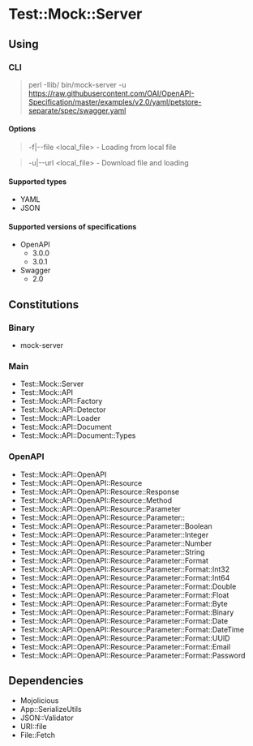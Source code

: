 # Test::Mock::Server

## Using

### CLI

> perl -Ilib/ bin/mock-server -u https://raw.githubusercontent.com/OAI/OpenAPI-Specification/master/examples/v2.0/yaml/petstore-separate/spec/swagger.yaml

#### Options

> -f|--file <local_file> - Loading from local file

> -u|--url <local_file> - Download file and loading

#### Supported types

* YAML
* JSON

#### Supported versions of specifications

* OpenAPI 
  * 3.0.0
  * 3.0.1
* Swagger
  * 2.0

## Constitutions

### Binary

* mock-server

### Main

* Test::Mock::Server
* Test::Mock::API
* Test::Mock::API::Factory
* Test::Mock::API::Detector
* Test::Mock::API::Loader
* Test::Mock::API::Document
* Test::Mock::API::Document::Types

### OpenAPI

* Test::Mock::API::OpenAPI
* Test::Mock::API::OpenAPI::Resource
* Test::Mock::API::OpenAPI::Resource::Response
* Test::Mock::API::OpenAPI::Resource::Method
* Test::Mock::API::OpenAPI::Resource::Parameter
* Test::Mock::API::OpenAPI::Resource::Parameter::
* Test::Mock::API::OpenAPI::Resource::Parameter::Boolean
* Test::Mock::API::OpenAPI::Resource::Parameter::Integer
* Test::Mock::API::OpenAPI::Resource::Parameter::Number
* Test::Mock::API::OpenAPI::Resource::Parameter::String
* Test::Mock::API::OpenAPI::Resource::Parameter::Format
* Test::Mock::API::OpenAPI::Resource::Parameter::Format::Int32
* Test::Mock::API::OpenAPI::Resource::Parameter::Format::Int64
* Test::Mock::API::OpenAPI::Resource::Parameter::Format::Double
* Test::Mock::API::OpenAPI::Resource::Parameter::Format::Float
* Test::Mock::API::OpenAPI::Resource::Parameter::Format::Byte
* Test::Mock::API::OpenAPI::Resource::Parameter::Format::Binary
* Test::Mock::API::OpenAPI::Resource::Parameter::Format::Date
* Test::Mock::API::OpenAPI::Resource::Parameter::Format::DateTime
* Test::Mock::API::OpenAPI::Resource::Parameter::Format::UUID
* Test::Mock::API::OpenAPI::Resource::Parameter::Format::Email
* Test::Mock::API::OpenAPI::Resource::Parameter::Format::Password

## Dependencies

* Mojolicious
* App::SerializeUtils
* JSON::Validator
* URI::file
* File::Fetch
